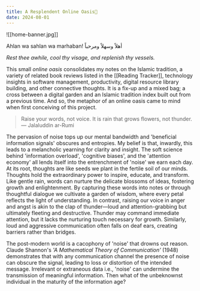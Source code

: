 ```yaml
---
title: A Resplendent Online Oasis🌴
date: 2024-08-01
---
```

![[home-banner.jpg]]

Ahlan wa sahlan wa marhaban! أهلاً وسهلاً ومرحباً 

*Rest thee awhile, cool thy visage, and replenish thy vessels.*

This small *online oasis* consolidates my notes on the Islamic tradition, a variety of related book reviews listed in the [[Reading Tracker]], technology insights in software management, productivity, digital resource library building, and other connective thoughts. It is a fix-up and a mixed bag; a cross between a digital garden and an Islamic tradition index built out from a previous time. And so, the metaphor of an online oasis came to mind when first conceiving of this project.

> Raise your words, not voice. It is rain that grows flowers, not thunder. — Jalaluddin ar-Rumi

The pervasion of noise tops up our mental bandwidth and 'beneficial information signals' obscures and entropies. My belief is that, inwardly, this leads to a melancholic yearning for clarity and insight. The soft science behind 'information overload', 'cognitive biases', and the 'attention economy' all lends itself into the entrenchment of 'noise' we earn each day. At its root, thoughts are like seeds we plant in the fertile soil of our minds. Thoughts hold the extraordinary power to inspire, educate, and transform. Like gentle rain, words can nurture the delicate blossoms of ideas, fostering growth and enlightenment. By capturing these words into notes or through thoughtful dialogue we cultivate a garden of wisdom, where every petal reflects the light of understanding. In contrast, raising our voice in anger and angst is akin to the clap of thunder—loud and attention-grabbing but ultimately fleeting and destructive. Thunder may command immediate attention, but it lacks the nurturing touch necessary for growth. Similarly, loud and aggressive communication often falls on deaf ears, creating barriers rather than bridges.

The post-modern world is a cacophony of 'noise' that drowns out reason. Claude Shannon's *'A Mathematical Theory of Communication'* (1948) demonstrates that with any communication channel the presence of noise can obscure the signal, leading to loss or distortion of the intended message. Irrelevant or extraneous data i.e., 'noise' can undermine the transmission of meaningful information. Then what of the unbeknownst individual in the maturity of the information age? 